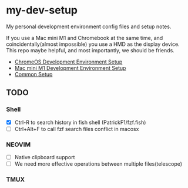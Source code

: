 # my-dev-setup
My personal development environment config files and setup notes.

If you use a Mac mini M1 and Chromebook at the same time, and coincidentally(almost impossible) you use a HMD as the display device. This repo maybe helpful, and most importantly, we should be friends.

- [ChromeOS Development Environment Setup](doc/chromeos-setup.md)
- [Mac mini M1 Development Environment Setup](doc/macosx-setup.md)
- [Common Setup](doc/evelopment-env.md)

## TODO
### Shell
- [x] Ctrl-R to search history in fish shell (PatrickF1/fzf.fish)
- [ ] Ctrl+Alt+F to call fzf search files conflict in macosx

### NEOVIM
- [ ] Native clipboard support
- [ ] We need more effective operations between multiple files(telescope)

### TMUX
